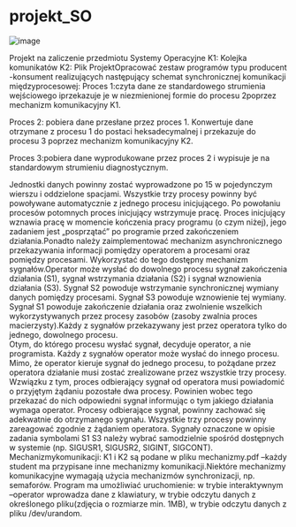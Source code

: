 # projekt_SO
![image](https://user-images.githubusercontent.com/80480304/215554416-e7b0f32c-2895-4808-bf58-66fba3ad918a.png)


Projekt na zaliczenie przedmiotu Systemy Operacyjne 
K1: Kolejka komunikatów K2: Plik
ProjektOpracować zestaw programów typu producent -konsument realizujących następujący schemat synchronicznej komunikacji międzyprocesowej:
Proces 1:czyta  dane  ze  standardowego  strumienia  wejściowego iprzekazuje  je  w  niezmienionej  formie  do procesu  2poprzez  mechanizm komunikacyjny K1.

Proces 2: pobiera  dane  przesłane  przez proces   1.   Konwertuje   dane otrzymane z procesu 1 do postaci heksadecymalnej i przekazuje do procesu 3 poprzez mechanizm komunikacyjny K2.

Proces 3:pobiera  dane  wyprodukowane  przez proces  2 i wypisuje  je  na standardowym strumieniu diagnostycznym. 

Jednostki danych powinny zostać wyprowadzone po 15 w pojedynczym wierszu i oddzielone spacjami.
Wszystkie trzy procesy powinny być powoływane automatycznie z jednego procesu inicjującego. 
Po powołaniu procesów potomnych proces inicjujący wstrzymuje pracę. 
Proces inicjujący wznawia pracę w momencie kończenia pracy programu (o czym niżej), jego zadaniem jest „posprzątać” po programie przed zakończeniem działania.Ponadto  należy  zaimplementować  mechanizm  asynchronicznego  przekazywania informacji pomiędzy operatorem a procesami oraz pomiędzy procesami. 
Wykorzystać do tego dostępny mechanizm sygnałów.Operator może  wysłać  do dowolnego procesu sygnał zakończenia działania (S1), sygnał  wstrzymania działania (S2) i  sygnał  wznowienia działania (S3). 
Sygnał S2 powoduje wstrzymanie synchronicznej wymiany danych pomiędzy procesami. 
Sygnał S3  powoduje  wznowienie tej wymiany. 
Sygnał S1 powoduje zakończenie działania oraz zwolnienie wszelkich wykorzystywanych przez procesy zasobów (zasoby zwalnia proces macierzysty).Każdy z sygnałów przekazywany jest przez operatora tylko do jednego, dowolnego procesu.  
Otym,  do  którego  procesu  wysłać  sygnał,  decyduje  operator,  a  nie programista. Każdy z sygnałów operator może wysłać do innego procesu. Mimo, że operator kieruje sygnał do jednego procesu, to pożądane przez operatora działanie musi zostać zrealizowane przez wszystkie  trzy  procesy.  Wzwiązku z tym, proces odbierający sygnał od operatora musi powiadomić o przyjętym żądaniu pozostałe dwa procesy. Powinien wobec tego przekazać do nich odpowiedni sygnał informując o tym jakiego działania wymaga operator. 
Procesy odbierające sygnał, powinny zachować się adekwatnie do otrzymanego sygnału. Wszystkie trzy procesy powinny zareagować zgodnie z żądaniem operatora.
Sygnały oznaczone w opisie zadania symbolami S1 S3 należy wybrać samodzielnie spośród dostępnych w systemie (np. SIGUSR1, SIGUSR2, SIGINT, SIGCONT).
Mechanizmykomunikacji: K1 i K2 są podane w pliku mechanizmy.pdf –każdy student ma przypisane inne mechanizmy komunikacji.Niektóre mechanizmy komunikacyjne wymagają użycia mechanizmów synchronizacji, np. semaforów.
Program ma umożliwiać uruchomienie:
w trybie interaktywnym –operator wprowadza dane z klawiatury,
w trybie odczytu danych z określonego pliku(zdjęcia o rozmiarze min. 1MB),
w trybie odczytu danych z pliku /dev/urandom.
